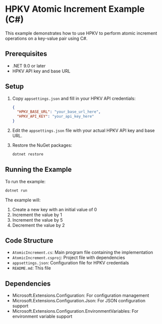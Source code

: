 # HPKV Atomic Increment Example (C#)

This example demonstrates how to use HPKV to perform atomic increment operations on a key-value pair using C#.

## Prerequisites

- .NET 9.0 or later
- HPKV API key and base URL

## Setup

1. Copy `appsettings.json` and fill in your HPKV API credentials:
   ```json
   {
     "HPKV_BASE_URL": "your_base_url_here",
     "HPKV_API_KEY": "your_api_key_here"
   }
   ```

2. Edit the `appsettings.json` file with your actual HPKV API key and base URL.

3. Restore the NuGet packages:
   ```bash
   dotnet restore
   ```

## Running the Example

To run the example:

```bash
dotnet run
```

The example will:
1. Create a new key with an initial value of 0
2. Increment the value by 1
3. Increment the value by 5
4. Decrement the value by 2

## Code Structure

- `AtomicIncrement.cs`: Main program file containing the implementation
- `AtomicIncrement.csproj`: Project file with dependencies
- `appsettings.json`: Configuration file for HPKV credentials
- `README.md`: This file

## Dependencies

- Microsoft.Extensions.Configuration: For configuration management
- Microsoft.Extensions.Configuration.Json: For JSON configuration support
- Microsoft.Extensions.Configuration.EnvironmentVariables: For environment variable support 